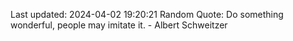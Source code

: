 Last updated: 2024-04-02 19:20:21
Random Quote: Do something wonderful, people may imitate it. - Albert Schweitzer